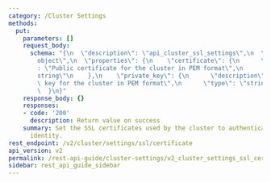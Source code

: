```yaml
---
category: /Cluster Settings
methods:
  put:
    parameters: []
    request_body:
      schema: "{\n  \"description\": \"api_cluster_ssl_settings\",\n  \"type\": \"\
        object\",\n  \"properties\": {\n    \"certificate\": {\n      \"description\"\
        : \"Public certificate for the cluster in PEM format\",\n      \"type\": \"\
        string\"\n    },\n    \"private_key\": {\n      \"description\": \"Private\
        \ key for the cluster in PEM format\",\n      \"type\": \"string\"\n    }\n\
        \  }\n}"
    response_body: {}
    responses:
    - code: '200'
      description: Return value on success
    summary: Set the SSL certificates used by the cluster to authenticate its own
      identity.
rest_endpoint: /v2/cluster/settings/ssl/certificate
api_version: v2
permalink: /rest-api-guide/cluster-settings/v2_cluster_settings_ssl_certificate.html
sidebar: rest_api_guide_sidebar
---
```

